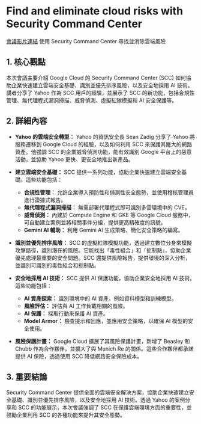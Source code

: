 # Find and eliminate cloud risks with Security Command Center
[會議影片連結](https://www.youtube.com/watch?v=uEqi96osNRc)
使用 Security Command Center 尋找並消除雲端風險

## 1. 核心觀點

本次會議主要介紹 Google Cloud 的 Security Command Center (SCC) 如何協助企業快速建立雲端安全基礎、識別並優先排序風險，以及安全地採用 AI 技術。講者分享了 Yahoo 作為 SCC 用戶的經驗，並展示了 SCC 的新功能，包括合規性管理、無代理程式漏洞掃描、威脅偵測、虛擬紅隊模擬和 AI 安全保護等。

## 2. 詳細內容

*   **Yahoo 的雲端安全轉型：** Yahoo 的資訊安全長 Sean Zadig 分享了 Yahoo 將服務遷移到 Google Cloud 的經驗，以及如何利用 SCC 來保護其龐大的網路資產。他強調 SCC 的企業威脅偵測功能，能有效識別 Google 平台上的惡意活動，並協助 Yahoo 更快、更安全地推出新產品。

*   **建立雲端安全基礎：** SCC 提供一系列功能，協助企業快速建立雲端安全基礎。這些功能包括：
    *   **合規性管理：** 允許企業導入預防性和偵測性安全態勢，並使用稽核管理員進行證據式報告。
    *   **無代理程式漏洞掃描：** 無需部署代理程式即可識別多雲環境中的 CVE。
    *   **威脅偵測：** 內建於 Compute Engine 和 GKE 等 Google Cloud 服務中，可自動建立案例並將相關事件分組，提供更高精確度的訊號。
    *   **Gemini AI 輔助：** 利用 Gemini AI 生成策略，簡化安全策略的編寫。

*   **識別並優先排序風險：** SCC 的虛擬紅隊模擬功能，透過建立數位分身來模擬攻擊路徑，識別潛在的風險。它能找出「毒性組合」和「扼制點」，協助企業優先處理最重要的安全問題。SCC 還提供風險報告，提供環境的深入分析，並識別可識別的毒性組合和扼制點。

*   **安全地採用 AI 技術：** SCC 提供 AI 保護功能，協助企業安全地採用 AI 技術。這些功能包括：
    *   **AI 資產探索：** 識別環境中的 AI 資產，例如資料模型和訓練模型。
    *   **風險評估：** 評估與 AI 工作負載相關的風險。
    *   **AI 保護：** 採取行動來保護 AI 資產。
    *   **Model Armor：** 檢查提示和回應，並應用安全策略，以確保 AI 模型的安全使用。

*   **風險保護計畫：** Google Cloud 擴展了其風險保護計畫，新增了 Beasley 和 Chubb 作為合作夥伴，並擴大了與 Munich Re 的關係。這些合作夥伴都承諾提供 AI 保險，透過使用 SCC 降低網路安全保險成本。

## 3. 重要結論

Security Command Center 提供全面的雲端安全解決方案，協助企業快速建立安全基礎、識別並優先排序風險，以及安全地採用 AI 技術。透過 Yahoo 的案例分享和 SCC 的功能展示，本次會議強調了 SCC 在保護雲端環境方面的重要性，並鼓勵企業利用 SCC 的各種功能來提升其安全態勢。
